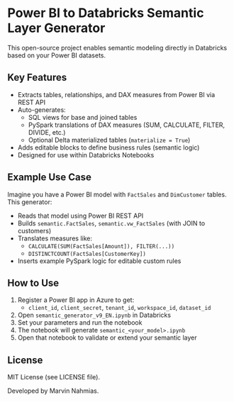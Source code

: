 # Power BI to Databricks Semantic Layer Generator

This open-source project enables semantic modeling directly in Databricks based on your Power BI datasets.

## Key Features

- Extracts tables, relationships, and DAX measures from Power BI via REST API
- Auto-generates:
  - SQL views for base and joined tables
  - PySpark translations of DAX measures (SUM, CALCULATE, FILTER, DIVIDE, etc.)
  - Optional Delta materialized tables (`materialize = True`)
- Adds editable blocks to define business rules (semantic logic)
- Designed for use within Databricks Notebooks

## Example Use Case

Imagine you have a Power BI model with `FactSales` and `DimCustomer` tables. This generator:

- Reads that model using Power BI REST API
- Builds `semantic.FactSales`, `semantic.vw_FactSales` (with JOIN to customers)
- Translates measures like:
  - `CALCULATE(SUM(FactSales[Amount]), FILTER(...))`
  - `DISTINCTCOUNT(FactSales[CustomerKey])`
- Inserts example PySpark logic for editable custom rules

## How to Use

1. Register a Power BI app in Azure to get:
   - `client_id`, `client_secret`, `tenant_id`, `workspace_id`, `dataset_id`
2. Open `semantic_generator_v9_EN.ipynb` in Databricks
3. Set your parameters and run the notebook
4. The notebook will generate `semantic_<your_model>.ipynb`
5. Open that notebook to validate or extend your semantic layer

## License

MIT License (see LICENSE file).

Developed by Marvin Nahmias.
